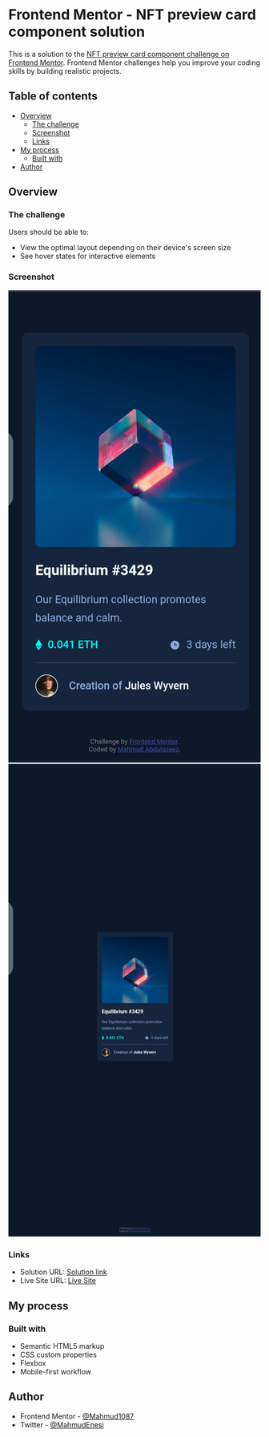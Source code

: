 # Frontend Mentor - NFT preview card component solution

This is a solution to the [NFT preview card component challenge on Frontend Mentor](https://www.frontendmentor.io/challenges/nft-preview-card-component-SbdUL_w0U). Frontend Mentor challenges help you improve your coding skills by building realistic projects. 

## Table of contents

- [Overview](#overview)
  - [The challenge](#the-challenge)
  - [Screenshot](#screenshot)
  - [Links](#links)
- [My process](#my-process)
  - [Built with](#built-with)
- [Author](#author)

## Overview

### The challenge

Users should be able to:

- View the optimal layout depending on their device's screen size
- See hover states for interactive elements

### Screenshot

![mobile view](./Screenshot_20221127-100632.png)
![desktop view](./Screenshot_20221127-100708.png)

### Links

- Solution URL: [Solution link](https://github.com/Mahmud1087/JS-mini-projects/tree/main/nft-preview-card-component-main/nft-preview-card-component-main)
- Live Site URL: [Live Site](https://adorable-stardust-657828.netlify.app/)

## My process

### Built with

- Semantic HTML5 markup
- CSS custom properties
- Flexbox
- Mobile-first workflow

## Author

- Frontend Mentor - [@Mahmud1087](https://www.frontendmentor.io/profile/Mahmud1087)
- Twitter - [@MahmudEnesi](https://twitter.com/MahmudEnesi?t=64VdroylYD7_shpdaB5fhQ&s=09)